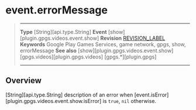 # event.errorMessage

> --------------------- ------------------------------------------------------------------------------------------
> __Type__              [String][api.type.String]
> __Event__             [show][plugin.gpgs.videos.event.show]
> __Revision__          [REVISION_LABEL](REVISION_URL)
> __Keywords__          Google Play Games Services, game network, gpgs, show, errorMessage
> __See also__          [show][plugin.gpgs.videos.event.show]
>						[gpgs.videos][plugin.gpgs.videos]
>                       [gpgs.*][plugin.gpgs]
> --------------------- ------------------------------------------------------------------------------------------

## Overview

[String][api.type.String] description of an error when [event.isError][plugin.gpgs.videos.event.show.isError] is `true`, `nil` otherwise.